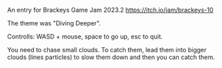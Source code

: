 An entry for Brackeys Game Jam 2023.2
https://itch.io/jam/brackeys-10

The theme was "Diving Deeper".

Controlls: WASD + mouse, space to go up, esc to quit.

You need to chase small clouds. To catch them, lead them into bigger clouds (lines particles) to slow them down and then you can catch them.